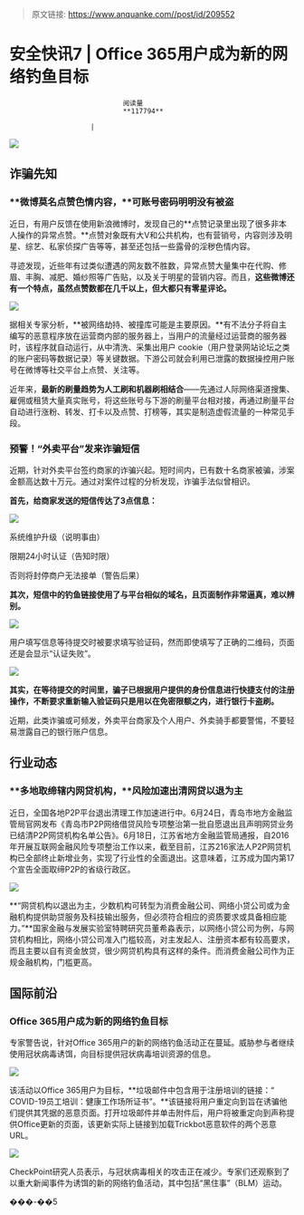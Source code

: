 > 原文链接: https://www.anquanke.com//post/id/209552 


# 安全快讯7 | Office 365用户成为新的网络钓鱼目标


                                阅读量   
                                **117794**
                            
                        |
                        
                                                                                    



[![](https://p1.ssl.qhimg.com/t017fc0a6ef46f9e731.png)](https://p1.ssl.qhimg.com/t017fc0a6ef46f9e731.png)

## 诈骗先知

### **微博莫名点赞色情内容，****可账号密码明明没有被盗**

近日，有用户反馈在使用新浪微博时，发现自己的**点赞记录里出现了很多非本人操作的异常点赞。**点赞对象既有大V和公共机构，也有营销号，内容则涉及明星、综艺、私家侦探广告等等，甚至还包括一些露骨的淫秽色情内容。

寻迹发现，近些年有过类似遭遇的网友数不胜数，异常点赞大量集中在代购、修眉、丰胸、减肥、婚纱照等广告贴，以及关于明星的营销内容。而且，**这些微博还有一个特点，虽然点赞数都在几千以上，但大都只有零星评论。**

[![](https://p0.ssl.qhimg.com/t01319aa40d3040a08a.jpg)](https://p0.ssl.qhimg.com/t01319aa40d3040a08a.jpg)

据相关专家分析，**被网络劫持、被撞库可能是主要原因。**有不法分子将自主编写的恶意程序放在运营商内部的服务器上，当用户的流量经过运营商的服务器时，该程序就自动运行，从中清洗、采集出用户 cookie（用户登录网站论坛之类的账户密码等数据记录）等关键数据。下游公司就会利用已泄露的数据操控用户账号在微博等社交平台上点赞、关注等。

近年来，**最新的刷量趋势为人工刷和机器刷相结合**——先通过人际网络渠道搜集、雇佣或租赁大量真实账号，将这些账号与下游的刷量平台相对接，再通过刷量平台自动进行涨粉、转发、打卡以及点赞、打榜等，其实是制造虚假流量的一种常见手段。

### **预警！“外卖平台”发来诈骗短信**

近期，针对外卖平台签约商家的诈骗兴起。短时间内，已有数十名商家被骗，涉案金额高达数十万元。通过对案件过程的分析发现，诈骗手法似曾相识。

**首先，给商家发送的短信传达了3点信息：**

[![](https://p3.ssl.qhimg.com/t01a47c65aaf9cf5ec3.png)](https://p3.ssl.qhimg.com/t01a47c65aaf9cf5ec3.png)

系统维护升级（说明事由）

限期24小时认证（告知时限）

否则将封停商户无法接单（警告后果）

**其次，短信中的钓鱼链接使用了与平台相似的域名，且页面制作非常逼真，难以辨别。**

[![](https://p5.ssl.qhimg.com/t0188f19345cdc84b53.png)](https://p5.ssl.qhimg.com/t0188f19345cdc84b53.png)

用户填写信息等待提交时被要求填写验证码，然而即使填写了正确的二维码，页面还是会显示“认证失败”。

[![](https://p1.ssl.qhimg.com/t0163e205d1a1237584.png)](https://p1.ssl.qhimg.com/t0163e205d1a1237584.png)

**其实，在等待提交的时间里，骗子已根据用户提供的身份信息进行快捷支付的注册操作，不断要求重新输入验证码只是用以在免密限额之内，进行银行卡盗刷。**

近期，此类诈骗或可频发，外卖平台商家及个人用户、外卖骑手都要警惕，不要轻易泄露自己的银行账户信息。



## 行业动态

### **多地取缔辖内网贷机构，****风险加速出清网贷以退为主**

近日，全国各地P2P平台退出清理工作加速进行中。6月24日，青岛市地方金融监管局官网发布《青岛市P2P网络借贷风险专项整治第一批自愿退出且声明网贷业务已结清P2P网贷机构名单公告》。6月18日，江苏省地方金融监管局通报，自2016年开展互联网金融风险专项整治工作以来，截至目前，江苏216家法人P2P网贷机构已全部终止新增业务，实现了行业性的全面退出。这意味着，江苏成为国内第17个宣告全面取缔P2P的省级行政区。

[![](https://p0.ssl.qhimg.com/t0194434ab5252f45ef.jpg)](https://p0.ssl.qhimg.com/t0194434ab5252f45ef.jpg)

**“网贷机构以退出为主，少数机构可转型为消费金融公司、网络小贷公司或为金融机构提供助贷服务及科技输出服务，但必须符合相应的资质要求或具备相应能力。”**国家金融与发展实验室特聘研究员董希淼表示，以网络小贷公司为例，与网贷机构相比，网络小贷公司准入门槛较高，对主发起人、注册资本都有较高要求，而且主要以自有资金放贷，很少网贷机构具有这样的条件。而消费金融公司作为正规金融机构，门槛更高。



## 国际前沿

### **Office 365用户成为新的网络钓鱼目标**

专家警告说，针对Office 365用户的新的网络钓鱼活动正在蔓延。威胁参与者继续使用冠状病毒诱饵，向目标提供冠状病毒培训资源的信息。

[![](https://p1.ssl.qhimg.com/t01e6a904a3f3667efb.jpg)](https://p1.ssl.qhimg.com/t01e6a904a3f3667efb.jpg)

该活动以Office 365用户为目标，**垃圾邮件中包含用于注册培训的链接：“ COVID-19员工培训：健康工作场所证书”。**该链接将用户重定向到旨在诱骗他们提供其凭据的恶意页面。打开垃圾邮件并单击附件后，用户将被重定向到声称提供Office更新的页面，该更新实际上链接到加载Trickbot恶意软件的两个恶意URL。

[![](https://p5.ssl.qhimg.com/t01137220984b463288.png)](https://p5.ssl.qhimg.com/t01137220984b463288.png)

CheckPoint研究人员表示，与冠状病毒相关的攻击正在减少。专家们还观察到了以重大新闻事件为诱饵的新的网络钓鱼活动，其中包括“黑住事”（BLM）运动。

���-��5
